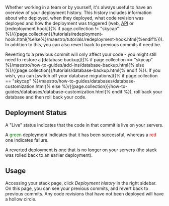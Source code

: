 
Whether working in a team or by yourself, it's always useful to have an overview of your deployment history. This history includes
information about who deployed, when they deployed, what code revision was deployed and how the deployment was triggered (web, [API](http://developers.cloud66.com) or [redeployment hook]({% if page.collection != "skycap" %}/{{page.collection}}/tutorials/redeployment-hook.html{%else%}/maestro/tutorials/redeployment-hook.html{%endif%})). In addition to this, you can also revert
back to previous commits if need be.

Reverting to a previous commit will only affect your code - you might still need to restore a [database backup]({% if page.collection == "skycap" %}/maestro/how-to-guides/add-ins/database-backup.html{% else %}/{{page.collection}}/tutorials/database-backup.html{% endif %}). If you wish, you can [switch off your database migrations]({% if page.collection == "skycap" %}/maestro/how-to-guides/databases/database-customization.html{% else %}/{{page.collection}}/how-to-guides/databases/database-customization.html{% endif %}), roll back your database and then roll back your code.

## Deployment Status
A "Live" status indicates that the code in that commit is live on your servers.

A <font color="green">green</font> deployment indicates that it has been successful, whereas a <font color="red">red</font> one indicates failure.

A reverted deployment is one that is no longer on your servers (the stack was rolled back to an earlier deployment).


## Usage
Accessing your stack page, click _Deployment history_ in the right sidebar. On this page, you can see your previous commits, and revert back to previous commits. Any code revisions that have not been deployed will have a hollow circle.

